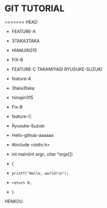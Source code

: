 # GIT TUTORIAL

<<<<<<< HEAD
- FEATURE-A
- 3TAKA3TAKA
- HIAMJIN315
- FIX-B
- FEATURE-C
TAKAMIYAGI
RYUSUKE-SUZUKI
- feature-A
- 3taka3taka
- himajin315
- Fix-B
- feature-C
- Ryusuke-Suzuki
- Hello-github-aaaaaa

- #include <stdio.h>

- int main(int argc, char *args[])
- {
-     printf("Hello, world!\n");
-     return 0;
- }

HENKOU
